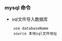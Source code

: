 <!--
 * @Author: your name
 * @Date: 2020-01-22 11:23:34
 * @LastEditTime: 2020-01-22 11:24:28
 * @LastEditors: your name
 * @Description: In User Settings Edit
 * @FilePath: /fe_blog/mysql/README.md
 -->
### mysql 命令

+ sql文件导入数据库
```mysql
    use databaseName
    source 本地sql文件地址
```